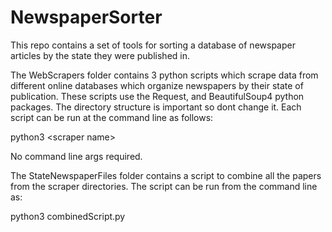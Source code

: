 #  NewspaperSorter
This repo contains a set of tools for sorting a database of newspaper articles by the state they were published in.

The WebScrapers folder contains 3 python scripts which scrape data from different online databases which organize newspapers by their state of publication.
These scripts use the Request, and BeautifulSoup4 python packages. The directory structure is important so dont change it. Each script can be run at the command line as follows:

python3 \<scraper name\>

No command line args required.

The StateNewspaperFiles folder contains a script to combine all the papers from the scraper directories. The script can be run from the command line as:

python3 combinedScript.py





